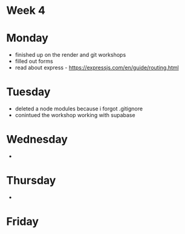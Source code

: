 # Week 4

# Monday

- finished up on the render and git workshops
- filled out forms
- read about express - https://expressjs.com/en/guide/routing.html

# Tuesday

- deleted a node modules because i forgot .gitignore
- conintued the workshop working with supabase

# Wednesday

-

# Thursday

-

# Friday
